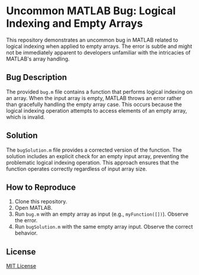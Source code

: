 # Uncommon MATLAB Bug: Logical Indexing and Empty Arrays

This repository demonstrates an uncommon bug in MATLAB related to logical indexing when applied to empty arrays.  The error is subtle and might not be immediately apparent to developers unfamiliar with the intricacies of MATLAB's array handling.

## Bug Description
The provided `bug.m` file contains a function that performs logical indexing on an array. When the input array is empty, MATLAB throws an error rather than gracefully handling the empty array case.  This occurs because the logical indexing operation attempts to access elements of an empty array, which is invalid. 

## Solution
The `bugSolution.m` file provides a corrected version of the function. The solution includes an explicit check for an empty input array, preventing the problematic logical indexing operation.  This approach ensures that the function operates correctly regardless of input array size.

## How to Reproduce
1. Clone this repository.
2. Open MATLAB.
3. Run `bug.m` with an empty array as input (e.g., `myFunction([])`). Observe the error.
4. Run `bugSolution.m` with the same empty array input. Observe the correct behavior.

## License
[MIT License](https://opensource.org/licenses/MIT)